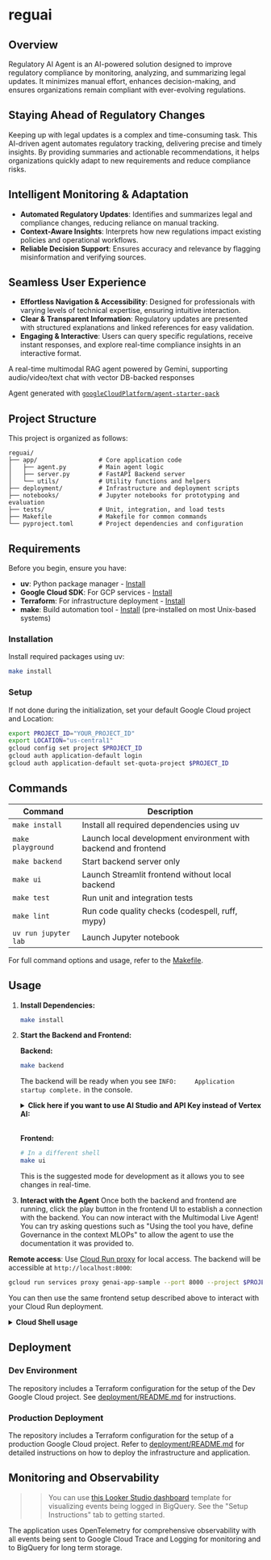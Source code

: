 # reguai

## Overview  
Regulatory AI Agent is an AI-powered solution designed to improve regulatory compliance by monitoring, analyzing, and summarizing legal updates. It minimizes manual effort, enhances decision-making, and ensures organizations remain compliant with ever-evolving regulations.  

## Staying Ahead of Regulatory Changes  
Keeping up with legal updates is a complex and time-consuming task. This AI-driven agent automates regulatory tracking, delivering precise and timely insights. By providing summaries and actionable recommendations, it helps organizations quickly adapt to new requirements and reduce compliance risks.  

## Intelligent Monitoring & Adaptation  
- **Automated Regulatory Updates**: Identifies and summarizes legal and compliance changes, reducing reliance on manual tracking.  
- **Context-Aware Insights**: Interprets how new regulations impact existing policies and operational workflows.  
- **Reliable Decision Support**: Ensures accuracy and relevance by flagging misinformation and verifying sources.  

## Seamless User Experience  
- **Effortless Navigation & Accessibility**: Designed for professionals with varying levels of technical expertise, ensuring intuitive interaction.  
- **Clear & Transparent Information**: Regulatory updates are presented with structured explanations and linked references for easy validation.  
- **Engaging & Interactive**: Users can query specific regulations, receive instant responses, and explore real-time compliance insights in an interactive format.  

A real-time multimodal RAG agent powered by Gemini, supporting audio/video/text chat with vector DB-backed responses

Agent generated with [`googleCloudPlatform/agent-starter-pack`](https://github.com/GoogleCloudPlatform/agent-starter-pack)

## Project Structure

This project is organized as follows:

```
reguai/
├── app/                 # Core application code
│   ├── agent.py         # Main agent logic
│   ├── server.py        # FastAPI Backend server
│   └── utils/           # Utility functions and helpers
├── deployment/          # Infrastructure and deployment scripts
├── notebooks/           # Jupyter notebooks for prototyping and evaluation
├── tests/               # Unit, integration, and load tests
├── Makefile             # Makefile for common commands
└── pyproject.toml       # Project dependencies and configuration
```

## Requirements

Before you begin, ensure you have:
- **uv**: Python package manager - [Install](https://docs.astral.sh/uv/getting-started/installation/)
- **Google Cloud SDK**: For GCP services - [Install](https://cloud.google.com/sdk/docs/install)
- **Terraform**: For infrastructure deployment - [Install](https://developer.hashicorp.com/terraform/downloads)
- **make**: Build automation tool - [Install](https://www.gnu.org/software/make/) (pre-installed on most Unix-based systems)


### Installation

Install required packages using uv:

```bash
make install
```

### Setup

If not done during the initialization, set your default Google Cloud project and Location:

```bash
export PROJECT_ID="YOUR_PROJECT_ID"
export LOCATION="us-central1"
gcloud config set project $PROJECT_ID
gcloud auth application-default login
gcloud auth application-default set-quota-project $PROJECT_ID
```

## Commands

| Command              | Description                                                                                 |
| -------------------- | ------------------------------------------------------------------------------------------- |
| `make install`       | Install all required dependencies using uv                                                  |
| `make playground`    | Launch local development environment with backend and frontend |
| `make backend`       | Start backend server only |
| `make ui`            | Launch Streamlit frontend without local backend |
| `make test`          | Run unit and integration tests                                                              |
| `make lint`          | Run code quality checks (codespell, ruff, mypy)                                             |
| `uv run jupyter lab` | Launch Jupyter notebook                                                                     |

For full command options and usage, refer to the [Makefile](Makefile).


## Usage

1.  **Install Dependencies:**

    ```bash
    make install
    ```

2.  **Start the Backend and Frontend:**

    **Backend:**
    ```bash
    make backend
    ```
    
    The backend will be ready when you see `INFO:     Application startup complete.` in the console.

    <details>
    <summary><b>Click here if you want to use AI Studio and API Key instead of Vertex AI:</b></summary>

    ```bash
    export VERTEXAI=false
    export GOOGLE_API_KEY=your-google-api-key
    ```

    </details>
    <br>
    
    **Frontend:**
    ```bash
    # In a different shell
    make ui
    ```

    This is the suggested mode for development as it allows you to see changes in real-time.

3.  **Interact with the Agent**
    Once both the backend and frontend are running, click the play button in the frontend UI to establish a connection with the backend. You can now interact with the Multimodal Live Agent! You can try asking questions such as "Using the tool you have, define Governance in the context MLOPs" to allow the agent to use the documentation it was provided to.

**Remote access**:
Use [Cloud Run proxy](https://cloud.google.com/sdk/gcloud/reference/run/services/proxy) for local access. The backend will be accessible at `http://localhost:8000`:

   ```bash
   gcloud run services proxy genai-app-sample --port 8000 --project $PROJECT_ID --region $REGION
   ```

   You can then use the same frontend setup described above to interact with your Cloud Run deployment.

<details>
<summary><b>Cloud Shell usage</b></summary>

To use the `multimodal_live_api` agent in Cloud Shell, follow these steps:

1.  **Start the Frontend:**

    ```bash
    make ui
    ```

    You may be prompted to run the app on a different port if port 3000 is in use. Accept by pressing Enter. You'll see a message similar to:

    ```
    You can now view multimodal-live-api-web-console in the browser.

      Local:            http://localhost:3001
      On Your Network:  http://10.88.0.4:3001
    ```

    Click the `localhost` link to open a web preview in Cloud Shell.

2.  **Start the Backend:**

    Open a *new* Cloud Shell terminal tab. Remember to set your Cloud Platform project in this new session using `gcloud config set project [PROJECT_ID]`. Then from the root of the repository, run:

    ```bash
    make backend
    ```

3.  **Configure Web Preview for the Backend:**

    Trigger a web preview for port 8000 - you'll need to change the default port which is `8080`.  See [Cloud Shell Web Preview documentation](https://cloud.google.com/shell/docs/using-web-preview#preview_the_application) for details.

4.  **Connect Frontend to Backend:**

    *   The web preview will open a new tab in your browser. Copy the URL from the address bar (e.g., `https://8000-cs-8a3189b8-5295-4085-9893-c318f1724456.ql-europe-west1-ojep.cloudshell.dev/?authuser=0`).
    *   Return to the frontend preview tab (from step 1).
    *   Paste the copied URL into the frontend's "Server URL" connection settings.
    *   Click the "Play button" to connect. Start interacting with it!

*   When using Cloud Shell there is a known limitation when using the feedback feature in the Frontend. Feedback submission might fail due to different origins between the frontend and backend in the Cloud Shell environment.
</details>

## Deployment

### Dev Environment

The repository includes a Terraform configuration for the setup of the Dev Google Cloud project.
See [deployment/README.md](deployment/README.md) for instructions.

### Production Deployment

The repository includes a Terraform configuration for the setup of a production Google Cloud project. Refer to [deployment/README.md](deployment/README.md) for detailed instructions on how to deploy the infrastructure and application.

## Monitoring and Observability

>> You can use [this Looker Studio dashboard](https://lookerstudio.google.com/c/reporting/fa742264-4b4b-4c56-81e6-a667dd0f853f/page/tEnnC) template for visualizing events being logged in BigQuery. See the "Setup Instructions" tab to getting started.

The application uses OpenTelemetry for comprehensive observability with all events being sent to Google Cloud Trace and Logging for monitoring and to BigQuery for long term storage. 

